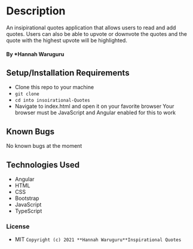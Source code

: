 # Description
An insipirational quotes application that allows users to read and add quotes. Users can also be able to upvote or downvote the quotes and the quote with the highest upvote will be highlighted.
#### By *Hannah Waruguru

## Setup/Installation Requirements
* Clone this repo to your machine 
* `git clone `
* `cd into insoirational-Quotes`
* Navigate to index.html  and open it on your favorite browser
Your browser must be JavaScript and Angular enabled for this to work

## Known Bugs
No known bugs at the moment

## Technologies Used
* Angular
* HTML
* CSS
* Bootstrap
* JavaScript
* TypeScript

### License
* MIT
`Copyright (c) 2021 **Hannah Waruguru**Inspirational Quotes`


